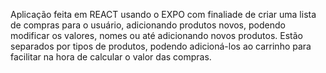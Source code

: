 Aplicação feita em REACT usando o EXPO com finaliade de criar uma lista de compras para o usuário, adicionando produtos novos, podendo modificar os valores, nomes ou até adicionando novos
produtos. Estão separados por tipos de produtos, podendo adicioná-los ao carrinho para facilitar na hora de calcular o valor das compras.
